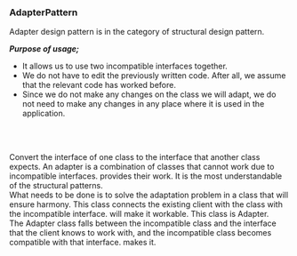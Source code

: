 ### AdapterPattern <br/>

Adapter design pattern is in the category of structural design pattern.

***Purpose of usage;***

- It allows us to use two incompatible interfaces together.
- We do not have to edit the previously written code. After all, we assume that the relevant code has worked before.
- Since we do not make any changes on the class we will adapt, we do not need to make any changes in any place where it is used in the application. 

<br/> <br/>

Convert the interface of one class to the interface that another class expects. An adapter is a combination of classes that cannot work due to incompatible interfaces.
provides their work. It is the most understandable of the structural patterns. <br/>
What needs to be done is to solve the adaptation problem in a class that will ensure harmony. This class connects the existing client with the class with the incompatible interface.
will make it workable. This class is Adapter. <br/>
The Adapter class falls between the incompatible class and the interface that the client knows to work with, and the incompatible class becomes compatible with that interface.
makes it.
